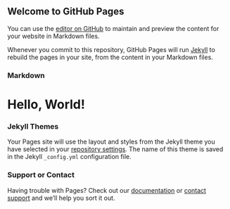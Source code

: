 ## Welcome to GitHub Pages

You can use the [editor on GitHub](https://github.com/GoaDane/GoaDane.github.io/edit/master/index.md) to maintain and preview the content for your website in Markdown files.

Whenever you commit to this repository, GitHub Pages will run [Jekyll](https://jekyllrb.com/) to rebuild the pages in your site, from the content in your Markdown files.

### Markdown
<!DOCTYPE html>
<script async src="./javascript/index.js"></script><html>
  <head>
    <title>My webpage!</title>
  </head>
  <body>
    <h1>Hello, World!</h1>
    <h4 id='date'></h4>
  </body>
</html>

### Jekyll Themes

Your Pages site will use the layout and styles from the Jekyll theme you have selected in your [repository settings](https://github.com/GoaDane/GoaDane.github.io/settings). The name of this theme is saved in the Jekyll `_config.yml` configuration file.

### Support or Contact

Having trouble with Pages? Check out our [documentation](https://help.github.com/categories/github-pages-basics/) or [contact support](https://github.com/contact) and we’ll help you sort it out.
